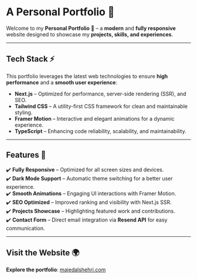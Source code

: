# A Personal Portfolio 🌟

Welcome to my **Personal Portfolio** 🚀 – a **modern** and **fully responsive** website designed to showcase my **projects, skills, and experiences**.

---

## Tech Stack ⚡

This portfolio leverages the latest web technologies to ensure **high performance** and a **smooth user experience**:

- **Next.js** – Optimized for performance, server-side rendering (SSR), and SEO.  
- **Tailwind CSS** – A utility-first CSS framework for clean and maintainable styling.  
- **Framer Motion** – Interactive and elegant animations for a dynamic experience.  
- **TypeScript** – Enhancing code reliability, scalability, and maintainability.  

---

## Features 🚀

✔️  **Fully Responsive** – Optimized for all screen sizes and devices.  
✔️  **Dark Mode Support** – Automatic theme switching for a better user experience.  
✔️  **Smooth Animations** – Engaging UI interactions with Framer Motion.  
✔️  **SEO Optimized** – Improved ranking and visibility with Next.js SSR.  
✔️  **Projects Showcase** – Highlighting featured work and contributions.  
✔️  **Contact Form** – Direct email integration via **Resend API** for easy communication.  

---

## Visit the Website 🌍

**Explore the portfolio**: [majedalshehri.com](https://www.majedalshehri.com/)
